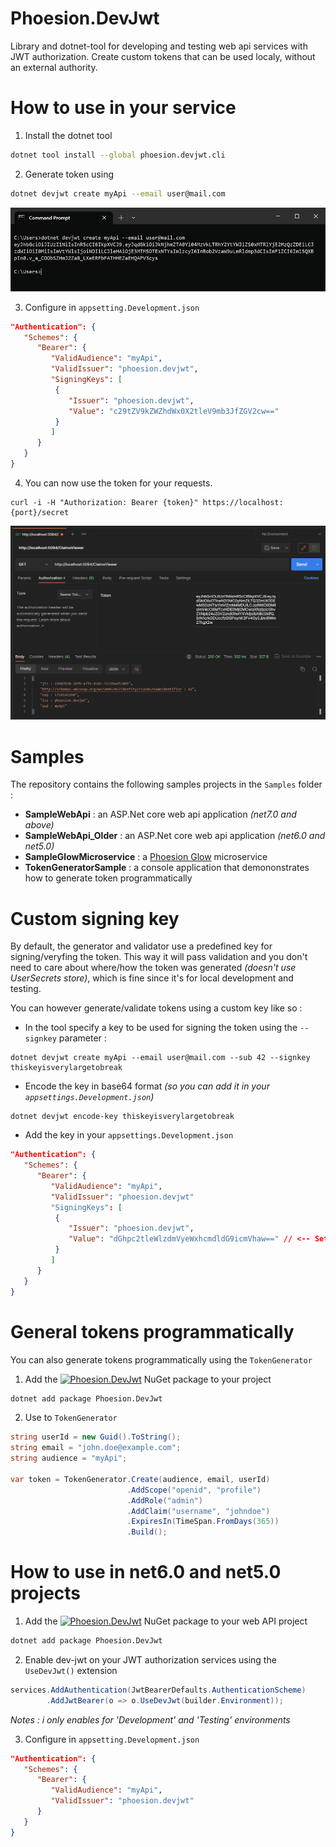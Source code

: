 # Phoesion.DevJwt
Library and dotnet-tool for developing and testing web api services with JWT authorization.
Create custom tokens that can be used localy, without an external authority.


# How to use in your service

1. Install the dotnet tool
```sh
dotnet tool install --global phoesion.devjwt.cli
```

2. Generate token using
```sh
dotnet devjwt create myApi --email user@mail.com
```
![console screenshot](media/console_token_generated.png?raw=true "Console output")

3. Configure in `appsetting.Development.json`
``` json
"Authentication": {
   "Schemes": {
      "Bearer": {
         "ValidAudience": "myApi",
         "ValidIssuer": "phoesion.devjwt",
         "SigningKeys": [
          {
             "Issuer": "phoesion.devjwt",
             "Value": "c29tZV9kZWZhdWx0X2tleV9mb3JfZGV2cw=="
          }
         ]
      }
   }
}
```

4. You can now use the token for your requests.
```
curl -i -H "Authorization: Bearer {token}" https://localhost:{port}/secret
```
![postman screenshot](media/postman_result.png?raw=true "Console output")


# Samples
The repository contains the following samples projects in the `Samples` folder :
- **SampleWebApi** : an ASP.Net core web api application _(net7.0 and above)_
- **SampleWebApi_Older** : an ASP.Net core web api application _(net6.0 and net5.0)_
- **SampleGlowMicroservice** : a [Phoesion Glow](https://glow.phoesion.com) microservice
- **TokenGeneratorSample** : a console application that demononstrates how to generate token programmatically


# Custom signing key
By default, the generator and validator use a predefined key for signing/veryfing the token.
This way it will pass validation and you don't need to care about where/how the token was generated _(doesn't use UserSecrets store)_, which is fine since it's for local development and testing.

You can however generate/validate tokens using a custom key like so :
- In the tool specify a key to be used for signing the token using the `--signkey` parameter :
```
dotnet devjwt create myApi --email user@mail.com --sub 42 --signkey thiskeyisverylargetobreak
```
- Encode the key in base64 format _(so you can add it in your `appsettings.Development.json`)_
```
dotnet devjwt encode-key thiskeyisverylargetobreak
```
- Add the key in your `appsettings.Development.json`
```json
"Authentication": {
   "Schemes": {
      "Bearer": {
         "ValidAudience": "myApi",
         "ValidIssuer": "phoesion.devjwt"
         "SigningKeys": [
          {
             "Issuer": "phoesion.devjwt",
             "Value": "dGhpc2tleWlzdmVyeWxhcmdldG9icmVhaw==" // <-- Set your new encoded key here
          }
         ]
      }
   }
}
```

# General tokens programmatically
You can also generate tokens programmatically using the `TokenGenerator`

1. Add the [![Phoesion.DevJwt](https://img.shields.io/nuget/v/Phoesion.DevJwt?color=0481ff&label=Phoesion.DevJwt&logo=nuget&style=flat-square)](https://www.nuget.org/packages/Phoesion.DevJwt) NuGet package to your project 
``` sh
dotnet add package Phoesion.DevJwt
```

2. Use to `TokenGenerator`
```cs 
string userId = new Guid().ToString();
string email = "john.doe@example.com";
string audience = "myApi";

var token = TokenGenerator.Create(audience, email, userId)
                          .AddScope("openid", "profile")
                          .AddRole("admin")
                          .AddClaim("username", "johndoe")
                          .ExpiresIn(TimeSpan.FromDays(365))
                          .Build();
```


# How to use in net6.0 and net5.0 projects
1. Add the [![Phoesion.DevJwt](https://img.shields.io/nuget/v/Phoesion.DevJwt?color=0481ff&label=Phoesion.DevJwt&logo=nuget&style=flat-square)](https://www.nuget.org/packages/Phoesion.DevJwt) NuGet package to your web API project 
``` sh
dotnet add package Phoesion.DevJwt
```

2. Enable dev-jwt on your JWT authorization services using the `UseDevJwt()` extension
``` cs
services.AddAuthentication(JwtBearerDefaults.AuthenticationScheme)
        .AddJwtBearer(o => o.UseDevJwt(builder.Environment));
```
_Notes : i only enables for 'Development' and 'Testing' environments_

3. Configure in `appsetting.Development.json`
``` json
"Authentication": {
   "Schemes": {
      "Bearer": {
         "ValidAudience": "myApi",
         "ValidIssuer": "phoesion.devjwt"
      }
   }
}
```


